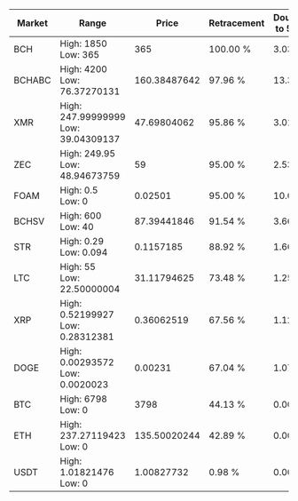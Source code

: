 | Market | Range | Price| Retracement | Doubles to 50% |
| --- | --- | --- | --- | --- |
| BCH | High: 1850<br />Low: 365 | 365 | 100.00 % | 3.03 |
| BCHABC | High: 4200<br />Low: 76.37270131 | 160.38487642 | 97.96 % | 13.33 |
| XMR | High: 247.99999999<br />Low: 39.04309137 | 47.69804062 | 95.86 % | 3.01 |
| ZEC | High: 249.95<br />Low: 48.94673759 | 59 | 95.00 % | 2.53 |
| FOAM | High: 0.5<br />Low: 0 | 0.02501 | 95.00 % | 10.00 |
| BCHSV | High: 600<br />Low: 40 | 87.39441846 | 91.54 % | 3.66 |
| STR | High: 0.29<br />Low: 0.094 | 0.1157185 | 88.92 % | 1.66 |
| LTC | High: 55<br />Low: 22.50000004 | 31.11794625 | 73.48 % | 1.25 |
| XRP | High: 0.52199927<br />Low: 0.28312381 | 0.36062519 | 67.56 % | 1.12 |
| DOGE | High: 0.00293572<br />Low: 0.0020023 | 0.00231 | 67.04 % | 1.07 |
| BTC | High: 6798<br />Low: 0 | 3798 | 44.13 % | 0.00 |
| ETH | High: 237.27119423<br />Low: 0 | 135.50020244 | 42.89 % | 0.00 |
| USDT | High: 1.01821476<br />Low: 0 | 1.00827732 | 0.98 % | 0.00 |

